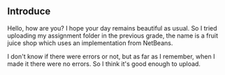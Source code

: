 ## Introduce
Hello, how are you? I hope your day remains beautiful as usual. So I tried uploading my assignment folder in the previous grade, the name is a fruit juice shop which uses an implementation from NetBeans.

I don't know if there were errors or not, but as far as I remember, when I made it there were no errors. So I think it's good enough to upload.